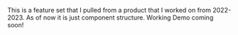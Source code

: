 This is a feature set that I pulled from a product that I worked on from 2022-2023. As of now it is just component structure. Working Demo coming soon! 

